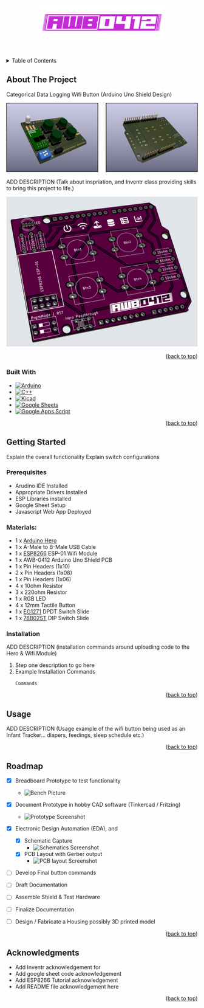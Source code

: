 <a name="readme-top"></a>

<!-- PROJECT LOGO -->
<br />
<div align="center">
  <a href="https://github.com/87designer/arduino_infant_tracker">
    <img src="images/Shield-Logo.png" alt="Logo" width="350" height=auto>
  </a>

  <p align="center">
    <br />
    <!-- <a href="https://github.com/87designer/arduino_infant_tracker"><strong>Explore the docs »</strong></a>
    <br />
    <br />
    <a href="https://github.com/87designer/arduino_infant_tracker">View Demo</a> -->
  </p>
</div>



<!-- TABLE OF CONTENTS -->
<details>
  <summary>Table of Contents</summary>
  <ol>
    <li>
      <a href="#about-the-project">About The Project</a>
      <ul>
        <li><a href="#built-with">Built With</a></li>
      </ul>
    </li>
    <li>
      <a href="#getting-started">Getting Started</a>
      <ul>
        <li><a href="#prerequisites">Prerequisites</a></li>
        <li><a href="#installation">Installation</a></li>
      </ul>
    </li>
    <li><a href="#usage">Usage</a></li>
    <li><a href="#roadmap">Roadmap</a></li>
    <li><a href="#acknowledgments">Acknowledgments</a></li>
  </ol>
</details>



<!-- ABOUT THE PROJECT -->
## About The Project

Categorical Data Logging Wifi Button (Arduino Uno Shield Design)

<div style="display:flex">
     <div style="flex:1;padding-right:10px;">
          <img src="images/KiCad_Model(top).png"/>
     </div>
     <div style="flex:1;padding-left:10px;">
          <img src="images/KiCad_Model(bot).png"/>
     </div>
</div>

ADD DESCRIPTION (Talk about inspriation, and Inventr class providing skills to bring this project to life.)

![AWB0412 Screen Shot](images/Final_PCB_Design(artwork).png)

<p align="right">(<a href="#readme-top">back to top</a>)</p>



### Built With

* [![Arduino][Arduino]][Arduino-url]
* [![C++][Cplusplus]][Cplusplus-url]
* [![Kicad][KiCad]][KiCad-url]
* [![Google Sheets][googlesheets]][googlesheets-url]
* [![Google Apps Script][appsscript]][appsscript-url]

<p align="right">(<a href="#readme-top">back to top</a>)</p>



<!-- GETTING STARTED -->
## Getting Started

Explain the overall functionality
Explain switch configurations

### Prerequisites

* Arudino IDE Installed
* Appropriate Drivers Installed
* ESP Libraries installed
* Google Sheet Setup
* Javascript Web App Deployed

### Materials:
  * 1 x [Arduino Hero](https://github.com/inventrkits/HERO)
  * 1 x A-Male to B-Male USB Cable
  * 1 x [ESP8266](https://en.wikipedia.org/wiki/ESP8266) ESP-01 Wifi Module
  * 1 x AWB-0412 Arduino Uno Shield PCB
  * 1 x Pin Headers (1x10)
  * 2 x Pin Headers (1x08)
  * 1 x Pin Headers (1x06)
  * 4 x 10ohm Resistor
  * 3 x 220ohm Resistor
  * 1 x RGB LED
  * 4 x 12mm Tactile Button
  * 1 x [EG1271](https://www.digikey.com/en/products/detail/e-switch/EG1271/251335) DPDT Switch Slide
  * 1 x [78B02ST](https://www.digikey.com/en/products/detail/grayhill-inc/78B02ST/726238) DIP Switch Slide


### Installation

<!-- Write about install/uploading the code for hero & wifi module-->

ADD DESCRIPTION (installation commands around uploading code to the Hero & Wifi Module)
1. Step one description to go here
2. Example Installation Commands
   ```
   Commands
   ```

<p align="right">(<a href="#readme-top">back to top</a>)</p>



<!-- USAGE EXAMPLES -->
## Usage

ADD DESCRIPTION (Usage example of the wifi button being used as an Infant Tracker... diapers, feedings, sleep schedule etc.)

<p align="right">(<a href="#readme-top">back to top</a>)</p>



<!-- ROADMAP -->
## Roadmap

- [x] Breadboard Prototype to test functionality
  - ![Bench Picture](images/)
- [x] Document Prototype in hobby CAD software (Tinkercad / Fritzing)
  - ![Prototype Screenshot](images/)
- [x] Electronic Design Automation (EDA), and 
    - [x] Schematic Capture
      - ![Schematics Screenshot](images/)
    - [x] PCB Layout with Gerber output
      - ![PCB layout Screenshot](images/)
- [ ] Develop Final button commands
- [ ] Draft Documentation
- [ ] Assemble Shield & Test Hardware
- [ ] Finalize Documentation
- [ ] Design / Fabricate a Housing possibly 3D printed model


<p align="right">(<a href="#readme-top">back to top</a>)</p>



<!-- ACKNOWLEDGMENTS -->
## Acknowledgments

* []() Add Inventr acknowledgement for 
* []() Add google sheet code acknowledgement
* []() Add ESP8266 Tutorial acknowledgement
* []() Add README file acknowledgement here

<p align="right">(<a href="#readme-top">back to top</a>)</p>



<!-- MARKDOWN LINKS & IMAGES -->
<!-- https://www.markdownguide.org/basic-syntax/#reference-style-links -->
[Arduino]: https://img.shields.io/badge/arduino-00979D?style=for-the-badge&logo=arduino&logoColor=white
[Arduino-url]: https://www.arduino.cc/
[Cplusplus]: https://img.shields.io/badge/C++-00599C?style=for-the-badge&logo=cplusplus&logoColor=white
[Cplusplus-url]: https://en.wikipedia.org/wiki/C%2B%2B
[KiCad]: https://img.shields.io/badge/KiCad-314CB0?style=for-the-badge&logo=kicad&logoColor=white
[KiCad-url]: https://www.kicad.org/
[googlesheets]: https://img.shields.io/badge/Google%20Sheets-34A853?style=for-the-badge&logo=googlesheets&logoColor=white
[googlesheets-url]: https://www.google.com/sheets/about/
[appsscript]: https://img.shields.io/badge/Google%20Apps%20Script-4285F4?style=for-the-badge&logo=googledrive&logoColor=white
[appsscript-url]: https://www.google.com/script/start/
